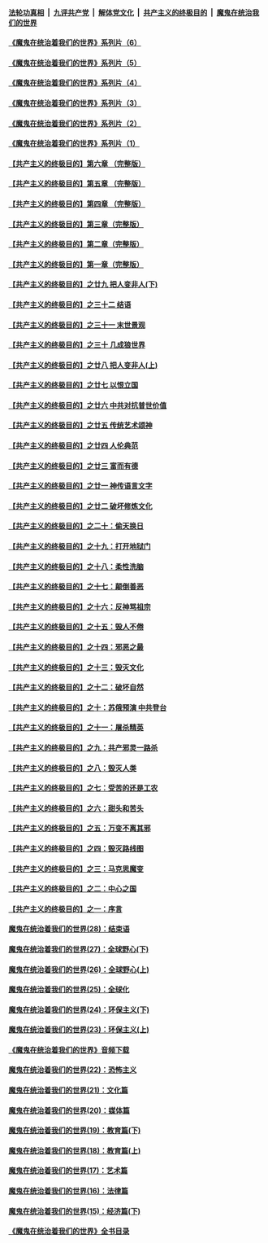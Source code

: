 ####  [法轮功真相](../../../../basic/blob/master/README.md?t=07282131) &nbsp;|&nbsp; [九评共产党](../../../../9ping.md/blob/master/README.md?t=07282131) &nbsp;|&nbsp; [解体党文化](../../../../jtdwh.md/blob/master/README.md?t=07282131)  &nbsp;|&nbsp; [共产主义的终极目的](../../../../gczydzjmd.md/blob/master/README.md?t=07282131) &nbsp;|&nbsp; [魔鬼在统治我们的世界](../../../../mgztzwmdsj.md/blob/master/README.md?t=07282131) 

#### [《魔鬼在统治着我们的世界》系列片（6）](../pages/nsc422/n12282314.md?t=07282131) 

#### [《魔鬼在统治着我们的世界》系列片（5）](../pages/nsc422/n12281419.md?t=07282131) 

#### [《魔鬼在统治着我们的世界》系列片（4）](../pages/nsc422/n12274024.md?t=07282131) 

#### [《魔鬼在统治着我们的世界》系列片（3）](../pages/nsc422/n12271322.md?t=07282131) 

#### [《魔鬼在统治着我们的世界》系列片（2）](../pages/nsc422/n12269049.md?t=07282131) 

#### [《魔鬼在统治着我们的世界》系列片（1）](../pages/nsc422/n12267575.md?t=07282131) 

#### [【共产主义的终极目的】第六章 （完整版）](../pages/nsc422/n11428913.md?t=07282131) 

#### [【共产主义的终极目的】第五章 （完整版）](../pages/nsc422/n11428912.md?t=07282131) 

#### [【共产主义的终极目的】第四章 （完整版）](../pages/nsc422/n11428907.md?t=07282131) 

#### [【共产主义的终极目的】第三章（完整版）](../pages/nsc422/n11428848.md?t=07282131) 

#### [【共产主义的终极目的】第二章（完整版）](../pages/nsc422/n11428831.md?t=07282131) 

#### [【共产主义的终极目的】第一章（完整版）](../pages/nsc422/n11417651.md?t=07282131) 

#### [【共产主义的终极目的】之廿九 把人变非人(下)](../pages/nsc422/n11344140.md?t=07282131) 

#### [【共产主义的终极目的】之三十二 结语](../pages/nsc422/n11360535.md?t=07282131) 

#### [【共产主义的终极目的】之三十一 末世景观](../pages/nsc422/n11351129.md?t=07282131) 

#### [【共产主义的终极目的】之三十 几成狼世界](../pages/nsc422/n11348280.md?t=07282131) 

#### [【共产主义的终极目的】之廿八 把人变非人(上)](../pages/nsc422/n11340492.md?t=07282131) 

#### [【共产主义的终极目的】之廿七 以恨立国](../pages/nsc422/n11336944.md?t=07282131) 

#### [【共产主义的终极目的】之廿六 中共对抗普世价值](../pages/nsc422/n11324785.md?t=07282131) 

#### [【共产主义的终极目的】之廿五 传统艺术颂神](../pages/nsc422/n11296396.md?t=07282131) 

#### [【共产主义的终极目的】之廿四 人伦典范](../pages/nsc422/n11296397.md?t=07282131) 

#### [【共产主义的终极目的】之廿三 富而有德](../pages/nsc422/n11283598.md?t=07282131) 

#### [【共产主义的终极目的】之廿一 神传语言文字](../pages/nsc422/n11263265.md?t=07282131) 

#### [【共产主义的终极目的】之廿二 破坏修炼文化](../pages/nsc422/n11245728.md?t=07282131) 

#### [【共产主义的终极目的】之二十：偷天换日](../pages/nsc422/n11238846.md?t=07282131) 

#### [【共产主义的终极目的】之十九：打开地狱门](../pages/nsc422/n11206376.md?t=07282131) 

#### [【共产主义的终极目的】之十八：柔性洗脑](../pages/nsc422/n11199994.md?t=07282131) 

#### [【共产主义的终极目的】之十七：颠倒善恶](../pages/nsc422/n11179782.md?t=07282131) 

#### [【共产主义的终极目的】之十六：反神骂祖宗](../pages/nsc422/n11166798.md?t=07282131) 

#### [【共产主义的终极目的】之十五：毁人不倦](../pages/nsc422/n11166792.md?t=07282131) 

#### [【共产主义的终极目的】之十四：邪恶之最](../pages/nsc422/n11150249.md?t=07282131) 

#### [【共产主义的终极目的】之十三：毁灭文化](../pages/nsc422/n11135227.md?t=07282131) 

#### [【共产主义的终极目的】之十二：破坏自然](../pages/nsc422/n11135214.md?t=07282131) 

#### [【共产主义的终极目的】之十：苏俄预演 中共登台](../pages/nsc422/n11118424.md?t=07282131) 

#### [【共产主义的终极目的】之十一：屠杀精英](../pages/nsc422/n11118442.md?t=07282131) 

#### [【共产主义的终极目的】之九：共产邪灵一路杀](../pages/nsc422/n11114139.md?t=07282131) 

#### [【共产主义的终极目的】之八：毁灭人类](../pages/nsc422/n11108503.md?t=07282131) 

#### [【共产主义的终极目的】之七：受苦的还是工农](../pages/nsc422/n11101809.md?t=07282131) 

#### [【共产主义的终极目的】之六：甜头和苦头](../pages/nsc422/n11096971.md?t=07282131) 

#### [【共产主义的终极目的】之五：万变不离其邪](../pages/nsc422/n11091285.md?t=07282131) 

#### [【共产主义的终极目的】之四：毁灭路线图](../pages/nsc422/n11086284.md?t=07282131) 

#### [【共产主义的终极目的】之三：马克思魔变](../pages/nsc422/n11061941.md?t=07282131) 

#### [【共产主义的终极目的】之二：中心之国](../pages/nsc422/n11047728.md?t=07282131) 

#### [【共产主义的终极目的】之一：序言](../pages/nsc422/n11086077.md?t=07282131) 

#### [魔鬼在统治着我们的世界(28)：结束语](../pages/nsc422/n10936246.md?t=07282131) 

#### [魔鬼在统治着我们的世界(27)：全球野心(下)](../pages/nsc422/n10928319.md?t=07282131) 

#### [魔鬼在统治着我们的世界(26)：全球野心(上)](../pages/nsc422/n10900318.md?t=07282131) 

#### [魔鬼在统治着我们的世界(25)：全球化](../pages/nsc422/n10788205.md?t=07282131) 

#### [魔鬼在统治着我们的世界(24)：环保主义(下)](../pages/nsc422/n10695307.md?t=07282131) 

#### [魔鬼在统治着我们的世界(23)：环保主义(上)](../pages/nsc422/n10688613.md?t=07282131) 

#### [《魔鬼在统治着我们的世界》音频下载](../pages/nsc422/n10635553.md?t=07282131) 

#### [魔鬼在统治着我们的世界(22)：恐怖主义](../pages/nsc422/n10614727.md?t=07282131) 

#### [魔鬼在统治着我们的世界(21)：文化篇](../pages/nsc422/n10597706.md?t=07282131) 

#### [魔鬼在统治着我们的世界(20)：媒体篇](../pages/nsc422/n10586579.md?t=07282131) 

#### [魔鬼在统治着我们的世界(19)：教育篇(下)](../pages/nsc422/n10564808.md?t=07282131) 

#### [魔鬼在统治着我们的世界(18)：教育篇(上)](../pages/nsc422/n10526970.md?t=07282131) 

#### [魔鬼在统治着我们的世界(17)：艺术篇](../pages/nsc422/n10499093.md?t=07282131) 

#### [魔鬼在统治着我们的世界(16)：法律篇](../pages/nsc422/n10485969.md?t=07282131) 

#### [魔鬼在统治着我们的世界(15)：经济篇(下)](../pages/nsc422/n10469975.md?t=07282131) 

#### [《魔鬼在统治着我们的世界》全书目录](../pages/nsc422/n10464261.md?t=07282131) 

